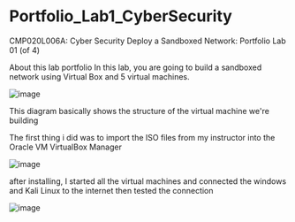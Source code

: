 # Portfolio_Lab1_CyberSecurity
CMP020L006A: Cyber Security Deploy a Sandboxed Network: Portfolio Lab 01 (of 4)

About this lab portfolio
In this lab, you are going to build a sandboxed network using Virtual Box and 5 virtual machines.

![image](https://github.com/joshkhama/Portfolio_Lab1_CyberSecurity/assets/48378191/51b4325b-69d4-4b84-8a9d-4f5d3811bf9a)

This diagram basically shows the structure of the virtual machine we're building


The first thing i did was to import the ISO files from my instructor into the Oracle VM VirtualBox Manager

![image](https://github.com/joshkhama/Portfolio_Lab1_CyberSecurity/assets/48378191/7ec3d012-dea1-4d11-abc1-75ae985f609c)

after installing, I started all the virtual machines and connected the windows and Kali Linux to the internet then tested the connection

![image](https://github.com/joshkhama/Portfolio_Lab1_CyberSecurity/assets/48378191/614ba597-f5dc-46ff-b23b-bf07e7475cf0)


